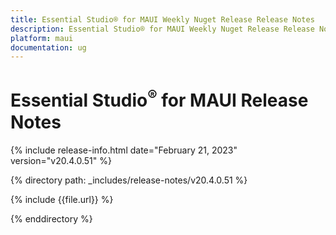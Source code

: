 ```yaml
---
title: Essential Studio® for MAUI Weekly Nuget Release Release Notes   
description: Essential Studio® for MAUI Weekly Nuget Release Release Notes  
platform: maui
documentation: ug
---
```


# Essential Studio<sup>®</sup> for MAUI Release Notes  

{% include release-info.html date="February 21, 2023"  version="v20.4.0.51" %} 

{% directory path: _includes/release-notes/v20.4.0.51 %}

{% include {{file.url}} %}

{% enddirectory %}


